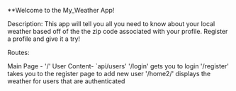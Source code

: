 **Welcome to the My_Weather App!

Description:  This app will tell you all you need to know about your local weather based off of the the zip code associated with your profile.  Register a profile and give it a try!

Routes:

Main Page - '/'
User Content- `api/users'
        '/login' gets you to login
        '/register' takes you to the register page to add new user
        '/home2/' displays the weather for users that are authenticated